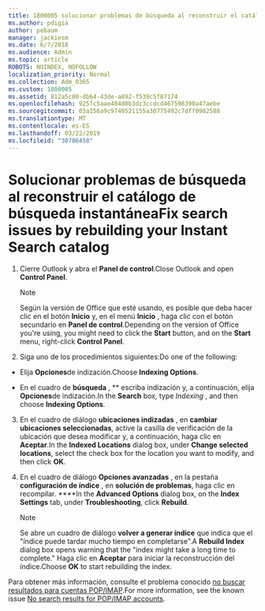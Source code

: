 ```yaml
---
title: 1800005 solucionar problemas de búsqueda al reconstruir el catálogo de búsqueda instantánea
ms.author: pdigia
author: pebaum
manager: jackiesm
ms.date: 6/7/2018
ms.audience: Admin
ms.topic: article
ROBOTS: NOINDEX, NOFOLLOW
localization_priority: Normal
ms.collection: Adm_O365
ms.custom: 1800005
ms.assetid: 812a5c80-db64-43de-a892-f539c5f87174
ms.openlocfilehash: 925fc5aae484d0b3dc3ccdcd467598390a47aebe
ms.sourcegitcommit: 03a156a9c9740521155a30775492c7dff0982588
ms.translationtype: MT
ms.contentlocale: es-ES
ms.lasthandoff: 03/22/2019
ms.locfileid: "30786458"
---
```

# <a name="fix-search-issues-by-rebuilding-your-instant-search-catalog"></a><span data-ttu-id="e6c59-102">Solucionar problemas de búsqueda al reconstruir el catálogo de búsqueda instantánea</span><span class="sxs-lookup"><span data-stu-id="e6c59-102">Fix search issues by rebuilding your Instant Search catalog</span></span>

1. <span data-ttu-id="e6c59-103">Cierre Outlook y abra el **Panel de control**.</span><span class="sxs-lookup"><span data-stu-id="e6c59-103">Close Outlook and open **Control Panel**.</span></span>
    
    > [!NOTE]
    > <span data-ttu-id="e6c59-104">Según la versión de Office que esté usando, es posible que deba hacer clic en el botón **Inicio** y, en el menú **Inicio** , haga clic con el botón secundario en **Panel de control**.</span><span class="sxs-lookup"><span data-stu-id="e6c59-104">Depending on the version of Office you're using, you might need to click the **Start** button, and on the **Start** menu, right-click **Control Panel**.</span></span> 
  
2. <span data-ttu-id="e6c59-105">Siga uno de los procedimientos siguientes:</span><span class="sxs-lookup"><span data-stu-id="e6c59-105">Do one of the following:</span></span>
    
  - <span data-ttu-id="e6c59-106">Elija **Opciones**de indización.</span><span class="sxs-lookup"><span data-stu-id="e6c59-106">Choose **Indexing Options**.</span></span>
    
  - <span data-ttu-id="e6c59-107">En el cuadro de **búsqueda** , \*\* escriba indización y, a continuación, elija **Opciones**de indización.</span><span class="sxs-lookup"><span data-stu-id="e6c59-107">In the **Search** box, type  *Indexing*  , and then choose **Indexing Options**.</span></span>
    
3. <span data-ttu-id="e6c59-108">En el cuadro de diálogo **ubicaciones indizadas** , en **cambiar ubicaciones seleccionadas**, active la casilla de verificación de la ubicación que desea modificar y, a continuación, haga clic en **Aceptar**.</span><span class="sxs-lookup"><span data-stu-id="e6c59-108">In the **Indexed Locations** dialog box, under **Change selected locations**, select the check box for the location you want to modify, and then click **OK**.</span></span>
    
4. <span data-ttu-id="e6c59-109">En el cuadro de diálogo **Opciones avanzadas** , en la pestaña **configuración de índice** , en **solución de problemas**, haga clic en recompilar. \*\*\*\*</span><span class="sxs-lookup"><span data-stu-id="e6c59-109">In the **Advanced Options** dialog box, on the **Index Settings** tab, under **Troubleshooting**, click **Rebuild**.</span></span>
    
    > [!NOTE]
    > <span data-ttu-id="e6c59-110">Se abre un cuadro de diálogo **volver a generar índice** que indica que el "índice puede tardar mucho tiempo en completarse".</span><span class="sxs-lookup"><span data-stu-id="e6c59-110">A **Rebuild Index** dialog box opens warning that the "index might take a long time to complete."</span></span> <span data-ttu-id="e6c59-111">Haga clic en **Aceptar** para iniciar la reconstrucción del índice.</span><span class="sxs-lookup"><span data-stu-id="e6c59-111">Choose **OK** to start rebuilding the index.</span></span> 
  
<span data-ttu-id="e6c59-112">Para obtener más información, consulte el problema conocido [no buscar resultados para cuentas POP/IMAP](https://support.office.com/article/51c9d2c7-a3db-4358-afdf-50d3a9e57039.aspx).</span><span class="sxs-lookup"><span data-stu-id="e6c59-112">For more information, see the known issue [No search results for POP/IMAP accounts](https://support.office.com/article/51c9d2c7-a3db-4358-afdf-50d3a9e57039.aspx).</span></span>
  

